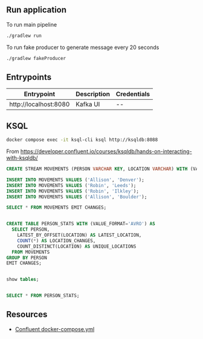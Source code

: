 ## Run application

To run main pipeline
```sh
./gradlew run
```

To run fake producer to generate message every 20 seconds
```sh
./gradlew fakeProducer
```


## Entrypoints

Entrypoint | Description | Credentials
--- | --- | ---
http://localhost:8080 | Kafka UI | --


## KSQL

```sh
docker compose exec -it ksql-cli ksql http://ksqldb:8088
```

From https://developer.confluent.io/courses/ksqldb/hands-on-interacting-with-ksqldb/

```sql
CREATE STREAM MOVEMENTS (PERSON VARCHAR KEY, LOCATION VARCHAR) WITH (VALUE_FORMAT='JSON', PARTITIONS=1, KAFKA_TOPIC='movements');

INSERT INTO MOVEMENTS VALUES ('Allison', 'Denver');
INSERT INTO MOVEMENTS VALUES ('Robin', 'Leeds');
INSERT INTO MOVEMENTS VALUES ('Robin', 'Ilkley');
INSERT INTO MOVEMENTS VALUES ('Allison', 'Boulder');

SELECT * FROM MOVEMENTS EMIT CHANGES;


CREATE TABLE PERSON_STATS WITH (VALUE_FORMAT='AVRO') AS
  SELECT PERSON,
    LATEST_BY_OFFSET(LOCATION) AS LATEST_LOCATION,
    COUNT(*) AS LOCATION_CHANGES,
    COUNT_DISTINCT(LOCATION) AS UNIQUE_LOCATIONS
  FROM MOVEMENTS
GROUP BY PERSON
EMIT CHANGES;


show tables; 


SELECT * FROM PERSON_STATS;
```

## Resources

- [Confluent docker-compose.yml](https://github.com/confluentinc/demo-scene/blob/master/community-components-only/docker-compose.yml)